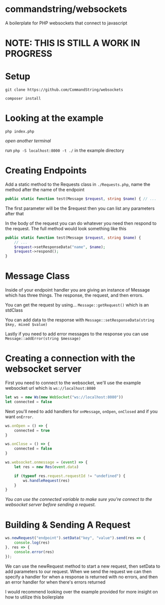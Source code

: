 # commandstring/websockets #
A boilerplate for PHP websockets that connect to javascript

# NOTE: THIS IS STILL A WORK IN PROGRESS #

# Setup

`git clone https://github.com/CommandString/websockets`

`composer install`

# Looking at the example #

`php index.php`

*open another terminal*

run `php -S localhost:8000 -t ./` in the example directory

# Creating Endpoints

Add a static method to the Requests class in `./Requests.php`, name the method after the name of the endpoint

```php
public static function test(Message $request, string $name) { // ...
```

The first parameter will be the $request then you can list any parameters after that

In the body of the request you can do whatever you need then respond to the request. The full method would look something like this

```php
public static function test(Message $request, string $name) {
    // ...
    $request->setResponseData("name", $name);
    $request->respond();
}
```

# Message Class

Inside of your endpoint handler you are giving an instance of Message which has three things. The response, the request, and then errors. 

You can get the request by using... `Message::getRequest()` which is an stdClass  

You can add data to the response with `Message::setResponseData(string $key, mixed $value)`

Lastly if you need to add error messages to the response you can use `Message::addError(string $message)`

# Creating a connection with the websocket server

First you need to connect to the websocket, we'll use the example websocket url which is `ws://localhost:8080`

```js
let ws = new Ws(new WebSocket("ws://localhost:8080"))
let connected = false
```

Next you'll need to add handlers for `onMessage`, `onOpen`, `onClosed` and if you want `onError`.
```js
ws.onOpen = () => {
    connected = true
}

ws.onClose = () => {
    connected = false
}

ws.websocket.onmessage = (event) => {
    let res = new Res(event.data)

    if (typeof res.request.requestId != "undefined") {
        ws.handleRequest(res)
    }
}
```

*You can use the connected variable to make sure you're connect to the websocket server before sending a request.*


# Building & Sending A Request

```js
ws.newRequest("endpoint").setData("key", "value").send(res => {
    console.log(res)
}, res => {
    console.error(res)
});
```

We can use the newRequest method to start a new request, then setData to add parameters to our request. When we send the request we can then specify a handler for when a response is returned with no errors, and then an error handler for when there's errors returned

I would recommend looking over the example provided for more insight on how to utilize this boilerplate